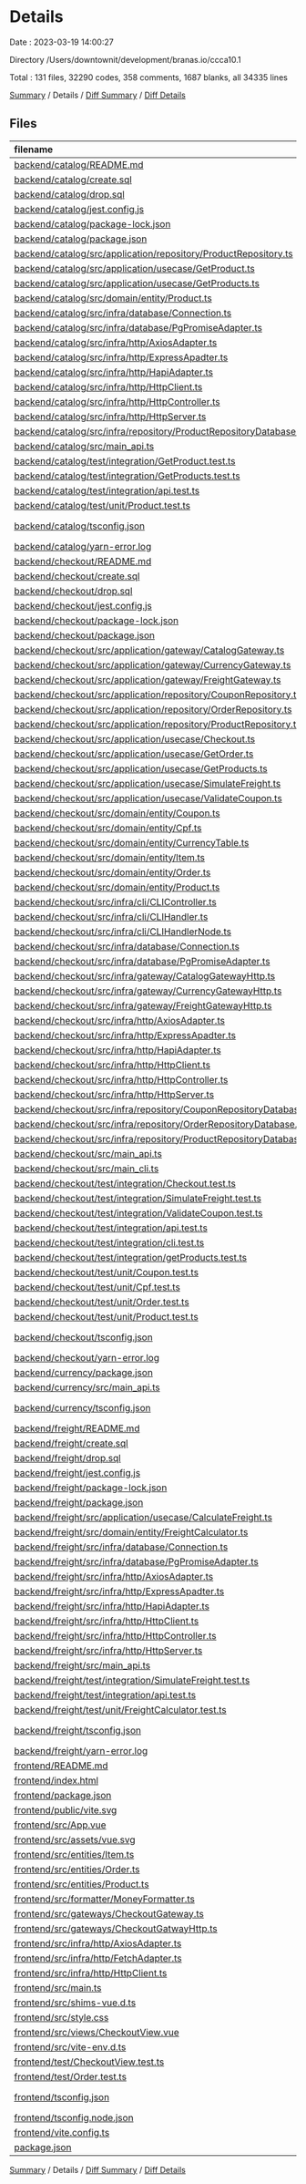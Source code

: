 # Details

Date : 2023-03-19 14:00:27

Directory /Users/downtownit/development/branas.io/ccca10.1

Total : 131 files,  32290 codes, 358 comments, 1687 blanks, all 34335 lines

[Summary](results.md) / Details / [Diff Summary](diff.md) / [Diff Details](diff-details.md)

## Files
| filename | language | code | comment | blank | total |
| :--- | :--- | ---: | ---: | ---: | ---: |
| [backend/catalog/README.md](/backend/catalog/README.md) | Markdown | 2 | 0 | 0 | 2 |
| [backend/catalog/create.sql](/backend/catalog/create.sql) | SQL | 36 | 0 | 7 | 43 |
| [backend/catalog/drop.sql](/backend/catalog/drop.sql) | SQL | 4 | 1 | 0 | 5 |
| [backend/catalog/jest.config.js](/backend/catalog/jest.config.js) | JavaScript | 4 | 1 | 0 | 5 |
| [backend/catalog/package-lock.json](/backend/catalog/package-lock.json) | JSON | 7,260 | 0 | 1 | 7,261 |
| [backend/catalog/package.json](/backend/catalog/package.json) | JSON | 32 | 0 | 1 | 33 |
| [backend/catalog/src/application/repository/ProductRepository.ts](/backend/catalog/src/application/repository/ProductRepository.ts) | TypeScript | 5 | 0 | 2 | 7 |
| [backend/catalog/src/application/usecase/GetProduct.ts](/backend/catalog/src/application/usecase/GetProduct.ts) | TypeScript | 26 | 0 | 4 | 30 |
| [backend/catalog/src/application/usecase/GetProducts.ts](/backend/catalog/src/application/usecase/GetProducts.ts) | TypeScript | 22 | 0 | 4 | 26 |
| [backend/catalog/src/domain/entity/Product.ts](/backend/catalog/src/domain/entity/Product.ts) | TypeScript | 11 | 0 | 3 | 14 |
| [backend/catalog/src/infra/database/Connection.ts](/backend/catalog/src/infra/database/Connection.ts) | TypeScript | 4 | 0 | 1 | 5 |
| [backend/catalog/src/infra/database/PgPromiseAdapter.ts](/backend/catalog/src/infra/database/PgPromiseAdapter.ts) | TypeScript | 14 | 0 | 5 | 19 |
| [backend/catalog/src/infra/http/AxiosAdapter.ts](/backend/catalog/src/infra/http/AxiosAdapter.ts) | TypeScript | 19 | 0 | 5 | 24 |
| [backend/catalog/src/infra/http/ExpressApadter.ts](/backend/catalog/src/infra/http/ExpressApadter.ts) | TypeScript | 26 | 0 | 4 | 30 |
| [backend/catalog/src/infra/http/HapiAdapter.ts](/backend/catalog/src/infra/http/HapiAdapter.ts) | TypeScript | 31 | 0 | 5 | 36 |
| [backend/catalog/src/infra/http/HttpClient.ts](/backend/catalog/src/infra/http/HttpClient.ts) | TypeScript | 4 | 0 | 0 | 4 |
| [backend/catalog/src/infra/http/HttpController.ts](/backend/catalog/src/infra/http/HttpController.ts) | TypeScript | 19 | 0 | 4 | 23 |
| [backend/catalog/src/infra/http/HttpServer.ts](/backend/catalog/src/infra/http/HttpServer.ts) | TypeScript | 4 | 0 | 0 | 4 |
| [backend/catalog/src/infra/repository/ProductRepositoryDatabase.ts](/backend/catalog/src/infra/repository/ProductRepositoryDatabase.ts) | TypeScript | 19 | 0 | 6 | 25 |
| [backend/catalog/src/main_api.ts](/backend/catalog/src/main_api.ts) | TypeScript | 13 | 0 | 4 | 17 |
| [backend/catalog/test/integration/GetProduct.test.ts](/backend/catalog/test/integration/GetProduct.test.ts) | TypeScript | 15 | 0 | 1 | 16 |
| [backend/catalog/test/integration/GetProducts.test.ts](/backend/catalog/test/integration/GetProducts.test.ts) | TypeScript | 11 | 0 | 1 | 12 |
| [backend/catalog/test/integration/api.test.ts](/backend/catalog/test/integration/api.test.ts) | TypeScript | 20 | 0 | 3 | 23 |
| [backend/catalog/test/unit/Product.test.ts](/backend/catalog/test/unit/Product.test.ts) | TypeScript | 4 | 0 | 1 | 5 |
| [backend/catalog/tsconfig.json](/backend/catalog/tsconfig.json) | JSON with Comments | 16 | 83 | 9 | 108 |
| [backend/catalog/yarn-error.log](/backend/catalog/yarn-error.log) | Log | 2,715 | 0 | 425 | 3,140 |
| [backend/checkout/README.md](/backend/checkout/README.md) | Markdown | 2 | 0 | 0 | 2 |
| [backend/checkout/create.sql](/backend/checkout/create.sql) | SQL | 36 | 0 | 7 | 43 |
| [backend/checkout/drop.sql](/backend/checkout/drop.sql) | SQL | 4 | 1 | 0 | 5 |
| [backend/checkout/jest.config.js](/backend/checkout/jest.config.js) | JavaScript | 4 | 1 | 0 | 5 |
| [backend/checkout/package-lock.json](/backend/checkout/package-lock.json) | JSON | 7,260 | 0 | 1 | 7,261 |
| [backend/checkout/package.json](/backend/checkout/package.json) | JSON | 32 | 0 | 1 | 33 |
| [backend/checkout/src/application/gateway/CatalogGateway.ts](/backend/checkout/src/application/gateway/CatalogGateway.ts) | TypeScript | 5 | 0 | 1 | 6 |
| [backend/checkout/src/application/gateway/CurrencyGateway.ts](/backend/checkout/src/application/gateway/CurrencyGateway.ts) | TypeScript | 3 | 0 | 0 | 3 |
| [backend/checkout/src/application/gateway/FreightGateway.ts](/backend/checkout/src/application/gateway/FreightGateway.ts) | TypeScript | 15 | 0 | 2 | 17 |
| [backend/checkout/src/application/repository/CouponRepository.ts](/backend/checkout/src/application/repository/CouponRepository.ts) | TypeScript | 4 | 0 | 1 | 5 |
| [backend/checkout/src/application/repository/OrderRepository.ts](/backend/checkout/src/application/repository/OrderRepository.ts) | TypeScript | 6 | 0 | 2 | 8 |
| [backend/checkout/src/application/repository/ProductRepository.ts](/backend/checkout/src/application/repository/ProductRepository.ts) | TypeScript | 5 | 0 | 2 | 7 |
| [backend/checkout/src/application/usecase/Checkout.ts](/backend/checkout/src/application/usecase/Checkout.ts) | TypeScript | 67 | 1 | 7 | 75 |
| [backend/checkout/src/application/usecase/GetOrder.ts](/backend/checkout/src/application/usecase/GetOrder.ts) | TypeScript | 21 | 0 | 6 | 27 |
| [backend/checkout/src/application/usecase/GetProducts.ts](/backend/checkout/src/application/usecase/GetProducts.ts) | TypeScript | 22 | 0 | 4 | 26 |
| [backend/checkout/src/application/usecase/SimulateFreight.ts](/backend/checkout/src/application/usecase/SimulateFreight.ts) | TypeScript | 32 | 0 | 5 | 37 |
| [backend/checkout/src/application/usecase/ValidateCoupon.ts](/backend/checkout/src/application/usecase/ValidateCoupon.ts) | TypeScript | 11 | 0 | 4 | 15 |
| [backend/checkout/src/domain/entity/Coupon.ts](/backend/checkout/src/domain/entity/Coupon.ts) | TypeScript | 10 | 0 | 3 | 13 |
| [backend/checkout/src/domain/entity/Cpf.ts](/backend/checkout/src/domain/entity/Cpf.ts) | TypeScript | 39 | 0 | 7 | 46 |
| [backend/checkout/src/domain/entity/CurrencyTable.ts](/backend/checkout/src/domain/entity/CurrencyTable.ts) | TypeScript | 14 | 0 | 4 | 18 |
| [backend/checkout/src/domain/entity/Item.ts](/backend/checkout/src/domain/entity/Item.ts) | TypeScript | 4 | 0 | 3 | 7 |
| [backend/checkout/src/domain/entity/Order.ts](/backend/checkout/src/domain/entity/Order.ts) | TypeScript | 41 | 0 | 6 | 47 |
| [backend/checkout/src/domain/entity/Product.ts](/backend/checkout/src/domain/entity/Product.ts) | TypeScript | 8 | 0 | 2 | 10 |
| [backend/checkout/src/infra/cli/CLIController.ts](/backend/checkout/src/infra/cli/CLIController.ts) | TypeScript | 29 | 0 | 4 | 33 |
| [backend/checkout/src/infra/cli/CLIHandler.ts](/backend/checkout/src/infra/cli/CLIHandler.ts) | TypeScript | 13 | 0 | 4 | 17 |
| [backend/checkout/src/infra/cli/CLIHandlerNode.ts](/backend/checkout/src/infra/cli/CLIHandlerNode.ts) | TypeScript | 13 | 0 | 5 | 18 |
| [backend/checkout/src/infra/database/Connection.ts](/backend/checkout/src/infra/database/Connection.ts) | TypeScript | 4 | 0 | 1 | 5 |
| [backend/checkout/src/infra/database/PgPromiseAdapter.ts](/backend/checkout/src/infra/database/PgPromiseAdapter.ts) | TypeScript | 14 | 0 | 5 | 19 |
| [backend/checkout/src/infra/gateway/CatalogGatewayHttp.ts](/backend/checkout/src/infra/gateway/CatalogGatewayHttp.ts) | TypeScript | 19 | 0 | 4 | 23 |
| [backend/checkout/src/infra/gateway/CurrencyGatewayHttp.ts](/backend/checkout/src/infra/gateway/CurrencyGatewayHttp.ts) | TypeScript | 10 | 0 | 3 | 13 |
| [backend/checkout/src/infra/gateway/FreightGatewayHttp.ts](/backend/checkout/src/infra/gateway/FreightGatewayHttp.ts) | TypeScript | 10 | 0 | 4 | 14 |
| [backend/checkout/src/infra/http/AxiosAdapter.ts](/backend/checkout/src/infra/http/AxiosAdapter.ts) | TypeScript | 12 | 0 | 3 | 15 |
| [backend/checkout/src/infra/http/ExpressApadter.ts](/backend/checkout/src/infra/http/ExpressApadter.ts) | TypeScript | 26 | 0 | 4 | 30 |
| [backend/checkout/src/infra/http/HapiAdapter.ts](/backend/checkout/src/infra/http/HapiAdapter.ts) | TypeScript | 31 | 0 | 5 | 36 |
| [backend/checkout/src/infra/http/HttpClient.ts](/backend/checkout/src/infra/http/HttpClient.ts) | TypeScript | 4 | 0 | 0 | 4 |
| [backend/checkout/src/infra/http/HttpController.ts](/backend/checkout/src/infra/http/HttpController.ts) | TypeScript | 19 | 0 | 3 | 22 |
| [backend/checkout/src/infra/http/HttpServer.ts](/backend/checkout/src/infra/http/HttpServer.ts) | TypeScript | 4 | 0 | 0 | 4 |
| [backend/checkout/src/infra/repository/CouponRepositoryDatabase.ts](/backend/checkout/src/infra/repository/CouponRepositoryDatabase.ts) | TypeScript | 11 | 0 | 5 | 16 |
| [backend/checkout/src/infra/repository/OrderRepositoryDatabase.ts](/backend/checkout/src/infra/repository/OrderRepositoryDatabase.ts) | TypeScript | 27 | 0 | 6 | 33 |
| [backend/checkout/src/infra/repository/ProductRepositoryDatabase.ts](/backend/checkout/src/infra/repository/ProductRepositoryDatabase.ts) | TypeScript | 19 | 0 | 6 | 25 |
| [backend/checkout/src/main_api.ts](/backend/checkout/src/main_api.ts) | TypeScript | 21 | 0 | 3 | 24 |
| [backend/checkout/src/main_cli.ts](/backend/checkout/src/main_cli.ts) | TypeScript | 18 | 0 | 2 | 20 |
| [backend/checkout/test/integration/Checkout.test.ts](/backend/checkout/test/integration/Checkout.test.ts) | TypeScript | 281 | 0 | 23 | 304 |
| [backend/checkout/test/integration/SimulateFreight.test.ts](/backend/checkout/test/integration/SimulateFreight.test.ts) | TypeScript | 29 | 0 | 4 | 33 |
| [backend/checkout/test/integration/ValidateCoupon.test.ts](/backend/checkout/test/integration/ValidateCoupon.test.ts) | TypeScript | 26 | 0 | 6 | 32 |
| [backend/checkout/test/integration/api.test.ts](/backend/checkout/test/integration/api.test.ts) | TypeScript | 123 | 13 | 12 | 148 |
| [backend/checkout/test/integration/cli.test.ts](/backend/checkout/test/integration/cli.test.ts) | TypeScript | 33 | 0 | 2 | 35 |
| [backend/checkout/test/integration/getProducts.test.ts](/backend/checkout/test/integration/getProducts.test.ts) | TypeScript | 11 | 0 | 1 | 12 |
| [backend/checkout/test/unit/Coupon.test.ts](/backend/checkout/test/unit/Coupon.test.ts) | TypeScript | 9 | 0 | 4 | 13 |
| [backend/checkout/test/unit/Cpf.test.ts](/backend/checkout/test/unit/Cpf.test.ts) | TypeScript | 26 | 0 | 6 | 32 |
| [backend/checkout/test/unit/Order.test.ts](/backend/checkout/test/unit/Order.test.ts) | TypeScript | 54 | 0 | 7 | 61 |
| [backend/checkout/test/unit/Product.test.ts](/backend/checkout/test/unit/Product.test.ts) | TypeScript | 4 | 0 | 1 | 5 |
| [backend/checkout/tsconfig.json](/backend/checkout/tsconfig.json) | JSON with Comments | 16 | 83 | 9 | 108 |
| [backend/checkout/yarn-error.log](/backend/checkout/yarn-error.log) | Log | 2,715 | 0 | 425 | 3,140 |
| [backend/currency/package.json](/backend/currency/package.json) | JSON | 13 | 0 | 1 | 14 |
| [backend/currency/src/main_api.ts](/backend/currency/src/main_api.ts) | TypeScript | 9 | 0 | 4 | 13 |
| [backend/currency/tsconfig.json](/backend/currency/tsconfig.json) | JSON with Comments | 10 | 85 | 9 | 104 |
| [backend/freight/README.md](/backend/freight/README.md) | Markdown | 2 | 0 | 0 | 2 |
| [backend/freight/create.sql](/backend/freight/create.sql) | SQL | 36 | 0 | 7 | 43 |
| [backend/freight/drop.sql](/backend/freight/drop.sql) | SQL | 4 | 1 | 0 | 5 |
| [backend/freight/jest.config.js](/backend/freight/jest.config.js) | JavaScript | 4 | 1 | 0 | 5 |
| [backend/freight/package-lock.json](/backend/freight/package-lock.json) | JSON | 7,260 | 0 | 1 | 7,261 |
| [backend/freight/package.json](/backend/freight/package.json) | JSON | 32 | 0 | 1 | 33 |
| [backend/freight/src/application/usecase/CalculateFreight.ts](/backend/freight/src/application/usecase/CalculateFreight.ts) | TypeScript | 23 | 0 | 5 | 28 |
| [backend/freight/src/domain/entity/FreightCalculator.ts](/backend/freight/src/domain/entity/FreightCalculator.ts) | TypeScript | 8 | 0 | 0 | 8 |
| [backend/freight/src/infra/database/Connection.ts](/backend/freight/src/infra/database/Connection.ts) | TypeScript | 4 | 0 | 1 | 5 |
| [backend/freight/src/infra/database/PgPromiseAdapter.ts](/backend/freight/src/infra/database/PgPromiseAdapter.ts) | TypeScript | 14 | 0 | 5 | 19 |
| [backend/freight/src/infra/http/AxiosAdapter.ts](/backend/freight/src/infra/http/AxiosAdapter.ts) | TypeScript | 12 | 0 | 3 | 15 |
| [backend/freight/src/infra/http/ExpressApadter.ts](/backend/freight/src/infra/http/ExpressApadter.ts) | TypeScript | 26 | 0 | 4 | 30 |
| [backend/freight/src/infra/http/HapiAdapter.ts](/backend/freight/src/infra/http/HapiAdapter.ts) | TypeScript | 31 | 0 | 5 | 36 |
| [backend/freight/src/infra/http/HttpClient.ts](/backend/freight/src/infra/http/HttpClient.ts) | TypeScript | 4 | 0 | 0 | 4 |
| [backend/freight/src/infra/http/HttpController.ts](/backend/freight/src/infra/http/HttpController.ts) | TypeScript | 13 | 0 | 2 | 15 |
| [backend/freight/src/infra/http/HttpServer.ts](/backend/freight/src/infra/http/HttpServer.ts) | TypeScript | 4 | 0 | 0 | 4 |
| [backend/freight/src/main_api.ts](/backend/freight/src/main_api.ts) | TypeScript | 11 | 0 | 3 | 14 |
| [backend/freight/test/integration/SimulateFreight.test.ts](/backend/freight/test/integration/SimulateFreight.test.ts) | TypeScript | 18 | 0 | 5 | 23 |
| [backend/freight/test/integration/api.test.ts](/backend/freight/test/integration/api.test.ts) | TypeScript | 13 | 0 | 2 | 15 |
| [backend/freight/test/unit/FreightCalculator.test.ts](/backend/freight/test/unit/FreightCalculator.test.ts) | TypeScript | 13 | 0 | 3 | 16 |
| [backend/freight/tsconfig.json](/backend/freight/tsconfig.json) | JSON with Comments | 16 | 83 | 9 | 108 |
| [backend/freight/yarn-error.log](/backend/freight/yarn-error.log) | Log | 2,715 | 0 | 425 | 3,140 |
| [frontend/README.md](/frontend/README.md) | Markdown | 11 | 0 | 8 | 19 |
| [frontend/index.html](/frontend/index.html) | HTML | 13 | 0 | 1 | 14 |
| [frontend/package.json](/frontend/package.json) | JSON | 25 | 0 | 1 | 26 |
| [frontend/public/vite.svg](/frontend/public/vite.svg) | XML | 1 | 0 | 0 | 1 |
| [frontend/src/App.vue](/frontend/src/App.vue) | vue | 8 | 0 | 4 | 12 |
| [frontend/src/assets/vue.svg](/frontend/src/assets/vue.svg) | XML | 1 | 0 | 0 | 1 |
| [frontend/src/entities/Item.ts](/frontend/src/entities/Item.ts) | TypeScript | 11 | 0 | 4 | 15 |
| [frontend/src/entities/Order.ts](/frontend/src/entities/Order.ts) | TypeScript | 18 | 0 | 3 | 21 |
| [frontend/src/entities/Product.ts](/frontend/src/entities/Product.ts) | TypeScript | 8 | 0 | 4 | 12 |
| [frontend/src/formatter/MoneyFormatter.ts](/frontend/src/formatter/MoneyFormatter.ts) | TypeScript | 3 | 0 | 0 | 3 |
| [frontend/src/gateways/CheckoutGateway.ts](/frontend/src/gateways/CheckoutGateway.ts) | TypeScript | 6 | 0 | 1 | 7 |
| [frontend/src/gateways/CheckoutGatwayHttp.ts](/frontend/src/gateways/CheckoutGatwayHttp.ts) | TypeScript | 19 | 0 | 1 | 20 |
| [frontend/src/infra/http/AxiosAdapter.ts](/frontend/src/infra/http/AxiosAdapter.ts) | TypeScript | 12 | 0 | 4 | 16 |
| [frontend/src/infra/http/FetchAdapter.ts](/frontend/src/infra/http/FetchAdapter.ts) | TypeScript | 18 | 0 | 4 | 22 |
| [frontend/src/infra/http/HttpClient.ts](/frontend/src/infra/http/HttpClient.ts) | TypeScript | 4 | 0 | 0 | 4 |
| [frontend/src/main.ts](/frontend/src/main.ts) | TypeScript | 11 | 1 | 2 | 14 |
| [frontend/src/shims-vue.d.ts](/frontend/src/shims-vue.d.ts) | TypeScript | 5 | 0 | 0 | 5 |
| [frontend/src/style.css](/frontend/src/style.css) | CSS | 61 | 0 | 5 | 66 |
| [frontend/src/views/CheckoutView.vue](/frontend/src/views/CheckoutView.vue) | vue | 41 | 0 | 8 | 49 |
| [frontend/src/vite-env.d.ts](/frontend/src/vite-env.d.ts) | TypeScript | 0 | 1 | 1 | 2 |
| [frontend/test/CheckoutView.test.ts](/frontend/test/CheckoutView.test.ts) | TypeScript | 51 | 0 | 4 | 55 |
| [frontend/test/Order.test.ts](/frontend/test/Order.test.ts) | TypeScript | 13 | 0 | 1 | 14 |
| [frontend/tsconfig.json](/frontend/tsconfig.json) | JSON with Comments | 20 | 0 | 1 | 21 |
| [frontend/tsconfig.node.json](/frontend/tsconfig.node.json) | JSON | 9 | 0 | 1 | 10 |
| [frontend/vite.config.ts](/frontend/vite.config.ts) | TypeScript | 8 | 2 | 2 | 12 |
| [package.json](/package.json) | JSON | 6 | 0 | 1 | 7 |

[Summary](results.md) / Details / [Diff Summary](diff.md) / [Diff Details](diff-details.md)